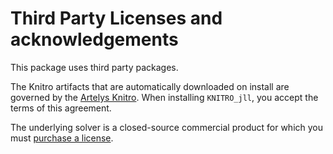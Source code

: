 # Third Party Licenses and acknowledgements

This package uses third party packages.

The Knitro artifacts that are automatically downloaded on install are governed
by the [Artelys Knitro](https://www.artelys.com/app/uploads/2021/01/End-User-License-Agreement-for-Artelys-Knitro-2020.pdf).
When installing `KNITRO_jll`, you accept the terms of this agreement.

The underlying solver is a closed-source commercial product for which you must
[purchase a license](https://www.artelys.com/knitro).
